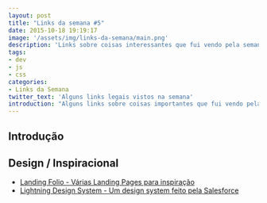 ```yaml
---
layout: post
title: "Links da semana #5"
date: 2015-10-18 19:19:17
image: '/assets/img/links-da-semana/main.png'
description: 'Links sobre coisas interessantes que fui vendo pela semana.'
tags:
- dev
- js
- css
categories:
- Links da Semana
twitter_text: 'Alguns links legais vistos na semana'
introduction: "Alguns links sobre coisas importantes que fui vendo pela semana e acho que todos deveriam ler."
---
```


## Introdução



## Design / Inspiracional

- [Landing Folio - Várias Landing Pages para inspiração](http://www.landingfolio.com/)
- [Lightning Design System - Um design system feito pela Salesforce](http://www.lightningdesignsystem.com/)

